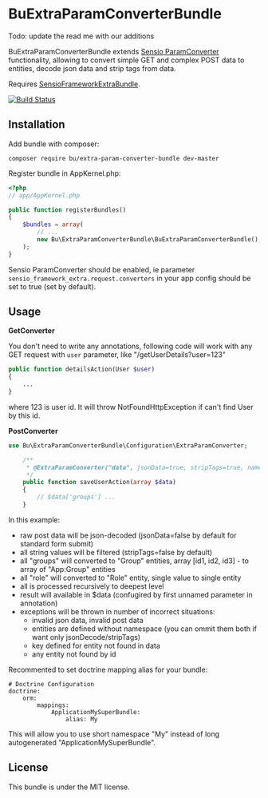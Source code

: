 BuExtraParamConverterBundle
=============

Todo: update the read me with our additions

BuExtraParamConverterBundle extends [Sensio ParamConverter](http://symfony.com/doc/current/bundles/SensioFrameworkExtraBundle/annotations/converters.html) functionality, allowing to convert simple GET and complex POST data to entities, decode json data and strip tags from data.

Requires [SensioFrameworkExtraBundle](http://symfony.com/doc/current/bundles/SensioFrameworkExtraBundle/index.html).

[![Build Status](https://secure.travis-ci.org/Fludimir/ExtraParamConverterBundle.png?branch=master)](http://travis-ci.org/Fludimir/ExtraParamConverterBundle)

Installation
-------------
Add bundle with composer: 

`composer require bu/extra-param-converter-bundle dev-master`

Register bundle in AppKernel.php:
``` php
<?php
// app/AppKernel.php

public function registerBundles()
{
    $bundles = array(
        // ...
        new Bu\ExtraParamConverterBundle\BuExtraParamConverterBundle(),
    );
}
```

Sensio ParamConverter should be enabled, ie parameter `sensio_framework_extra.request.converters` in your app config should be set to true (set by default).


Usage
-------------
**GetConverter**

You don't need to write any annotations, following code will work with any GET request with `user` parameter, like "/getUserDetails?user=123"
``` php
public function detailsAction(User $user)
{
    ...
}
```
where 123 is user id. It will throw NotFoundHttpException if can't find User by this id.

**PostConverter**
``` php
use Bu\ExtraParamConverterBundle\Configuration\ExtraParamConverter;

    /**
     * @ExtraParamConverter("data", jsonData=true, stripTags=true, namespace="App", entities={"groups"="Group", "role"="Role"})
     */
    public function saveUserAction(array $data)
    {
        // $data['groups'] ...
    }
```
In this example:

 * raw post data will be json-decoded (jsonData=false by default for standard form submit)
 * all string values will be filtered (stripTags=false by default)
 * all "groups" will converted to "Group" entities, array [id1, id2, id3] - to array of "App:Group" entities
 * all "role" will converted to "Role" entity, single value to single entity
 * all is processed recursively to deepest level
 * result will available in $data (confugired by first unnamed parameter in annotation)
 * exceptions will be thrown in number of incorrect situations:
    * invalid json data, invalid post data
    * entities are defined without namespace (you can ommit them both if want only jsonDecode/stripTags)
    * key defined for entity not found in data
    * any entity not found by id


Recommented to set doctrine mapping alias for your bundle:
```
# Doctrine Configuration
doctrine:
    orm:
        mappings:
            ApplicationMySuperBundle:
                alias: My
```
This will allow you to use short namespace "My" instead of long autogenerated "ApplicationMySuperBundle".

License
-------
This bundle is under the MIT license.
